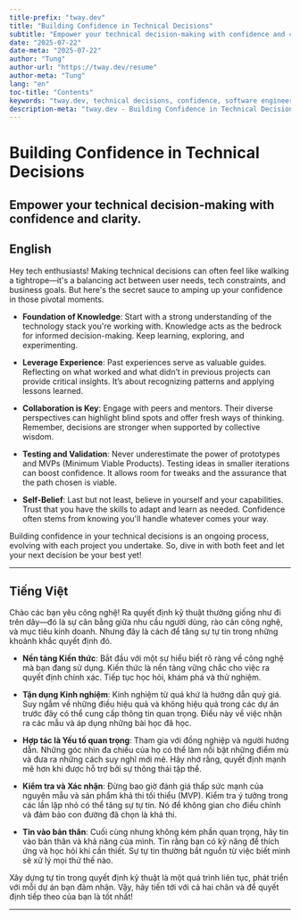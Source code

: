 ```yaml
---
title-prefix: "tway.dev"
title: "Building Confidence in Technical Decisions"
subtitle: "Empower your technical decision-making with confidence and clarity."
date: "2025-07-22"
date-meta: "2025-07-22"
author: "Tung"
author-url: "https://tway.dev/resume"
author-meta: "Tung"
lang: "en"
toc-title: "Contents"
keywords: "tway.dev, technical decisions, confidence, software engineering, decision-making"
description-meta: "tway.dev - Building Confidence in Technical Decisions - Empower your technical decision-making with confidence and clarity."
---
```


# Building Confidence in Technical Decisions
## Empower your technical decision-making with confidence and clarity.

## English
Hey tech enthusiasts! Making technical decisions can often feel like walking a tightrope—it's a balancing act between user needs, tech constraints, and business goals. But here's the secret sauce to amping up your confidence in those pivotal moments.

- **Foundation of Knowledge**: Start with a strong understanding of the technology stack you're working with. Knowledge acts as the bedrock for informed decision-making. Keep learning, exploring, and experimenting.

- **Leverage Experience**: Past experiences serve as valuable guides. Reflecting on what worked and what didn’t in previous projects can provide critical insights. It’s about recognizing patterns and applying lessons learned.

- **Collaboration is Key**: Engage with peers and mentors. Their diverse perspectives can highlight blind spots and offer fresh ways of thinking. Remember, decisions are stronger when supported by collective wisdom.

- **Testing and Validation**: Never underestimate the power of prototypes and MVPs (Minimum Viable Products). Testing ideas in smaller iterations can boost confidence. It allows room for tweaks and the assurance that the path chosen is viable.

- **Self-Belief**: Last but not least, believe in yourself and your capabilities. Trust that you have the skills to adapt and learn as needed. Confidence often stems from knowing you'll handle whatever comes your way.

Building confidence in your technical decisions is an ongoing process, evolving with each project you undertake. So, dive in with both feet and let your next decision be your best yet!

---

## Tiếng Việt
Chào các bạn yêu công nghệ! Ra quyết định kỹ thuật thường giống như đi trên dây—đó là sự cân bằng giữa nhu cầu người dùng, rào cản công nghệ, và mục tiêu kinh doanh. Nhưng đây là cách để tăng sự tự tin trong những khoảnh khắc quyết định đó.

- **Nền tảng Kiến thức**: Bắt đầu với một sự hiểu biết rõ ràng về công nghệ mà bạn đang sử dụng. Kiến thức là nền tảng vững chắc cho việc ra quyết định chính xác. Tiếp tục học hỏi, khám phá và thử nghiệm.

- **Tận dụng Kinh nghiệm**: Kinh nghiệm từ quá khứ là hướng dẫn quý giá. Suy ngẫm về những điều hiệu quả và không hiệu quả trong các dự án trước đây có thể cung cấp thông tin quan trọng. Điều này về việc nhận ra các mẫu và áp dụng những bài học đã học.

- **Hợp tác là Yếu tố quan trọng**: Tham gia với đồng nghiệp và người hướng dẫn. Những góc nhìn đa chiều của họ có thể làm nổi bật những điểm mù và đưa ra những cách suy nghĩ mới mẻ. Hãy nhớ rằng, quyết định mạnh mẽ hơn khi được hỗ trợ bởi sự thông thái tập thể.

- **Kiểm tra và Xác nhận**: Đừng bao giờ đánh giá thấp sức mạnh của nguyên mẫu và sản phẩm khả thi tối thiểu (MVP). Kiểm tra ý tưởng trong các lần lặp nhỏ có thể tăng sự tự tin. Nó để không gian cho điều chỉnh và đảm bảo con đường đã chọn là khả thi.

- **Tin vào bản thân**: Cuối cùng nhưng không kém phần quan trọng, hãy tin vào bản thân và khả năng của mình. Tin rằng bạn có kỹ năng để thích ứng và học hỏi khi cần thiết. Sự tự tin thường bắt nguồn từ việc biết mình sẽ xử lý mọi thứ thế nào.

Xây dựng tự tin trong quyết định kỹ thuật là một quá trình liên tục, phát triển với mỗi dự án bạn đảm nhận. Vậy, hãy tiến tới với cả hai chân và để quyết định tiếp theo của bạn là tốt nhất!

---